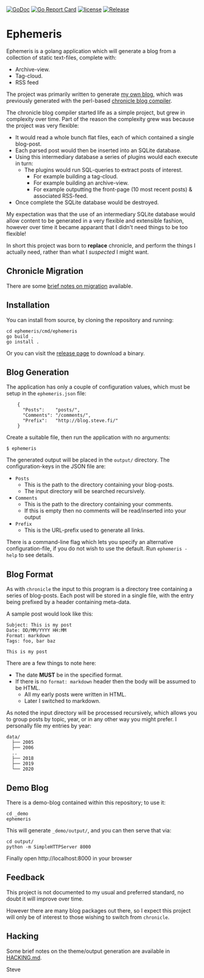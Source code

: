 [![GoDoc](https://godoc.org/github.com/skx/ephemeris?status.svg)](http://godoc.org/github.com/skx/ephemeris)
[![Go Report Card](https://goreportcard.com/badge/github.com/skx/ephemeris)](https://goreportcard.com/report/github.com/skx/ephemeris)
[![license](https://img.shields.io/github/license/skx/ephemeris.svg)](https://github.com/skx/ephemeris/blob/master/LICENSE)
[![Release](https://img.shields.io/github/release/skx/ephemeris.svg)](https://github.com/skx/ephemeris/releases/latest)

# Ephemeris

Ephemeris is a golang application which will generate a blog from a collection of static text-files, complete with:

* Archive-view.
* Tag-cloud.
* RSS feed

The project was primarily written to generate [my own blog](https://blog.steve.fi/), which was previously generated with the perl-based [chronicle blog compiler](https://steve.fi/Software/chronicle/).

The chronicle blog compiler started life as a simple project, but grew in complexity over time.  Part of the reason the complexity grew was because the project was very flexible:

* It would read a whole bunch flat files, each of which contained a single blog-post.
* Each parsed post would then be inserted into an SQLite database.
* Using this intermediary database a series of plugins would each execute in turn:
  * The plugins would run SQL-queries to extract posts of interest.
    * For example building a tag-cloud.
    * For example building an archive-view.
    * For example outputting the front-page (10 most recent posts) & associated RSS-feed.
* Once complete the SQLite database would be destroyed.

My expectation was that the use of an intermediary SQLite database would allow content to be generated in a very flexible and extensible fashion, however over time it became apparant that I didn't need things to be too flexible!

In short this project was born to __replace__ chronicle, and perform the things I actually need, rather than what I _suspected_ I might want.


## Chronicle Migration

There are some [brief notes on migration](MIGRATION.md) available.


## Installation

You can install from source, by cloning the repository and running:

    cd ephemeris/cmd/ephemeris
    go build .
    go install .

Or you can visit the [release page](https://github.com/skx/evalfilter/releases) to download a binary.


## Blog Generation

The application has only a couple of configuration values, which must be setup
in the `ephemeris.json` file:

        {
          "Posts":    "posts/",
          "Comments": "/comments/",
          "Prefix":   "http://blog.steve.fi/"
        }

Create a suitable file, then run the application with no arguments:

    $ ephemeris

The generated output will be placed in the `output/` directory.  The configuration-keys in the JSON file are:

* `Posts`
  * This is the path to the directory containing your blog-posts.
  * The input directory will be searched recursively.
* `Comments`
  * This is the path to the directory containing your comments.
  * If this is empty then no comments will be read/inserted into your output
* `Prefix`
  * This is the URL-prefix used to generate all links.

There is a command-line flag which lets you specify an alternative configuration-file, if you do not wish to use the default.  Run `ephemeris -help` to see details.


## Blog Format

As with `chronicle` the input to this program is a directory tree containing a series of blog-posts.  Each post will be stored in a single file, with the entry being prefixed by a header containing meta-data.

A sample post would look like this:

```
Subject: This is my post
Date: DD/MM/YYYY HH:MM
Format: markdown
Tags: foo, bar baz

This is my post
```

There are a few things to note here:

* The date **MUST** be in the specified format.
* If there is no `format: markdown` header then the body will be assumed to be HTML.
  * All my early posts were written in HTML.
  * Later I switched to markdown.

As noted the input directory will be processed recursively, which allows you to group posts by topic, year, or in any other way you might prefer.  I personally file my entries by year:

```
data/
  ├── 2005
  ├── 2006
  ..
  ├── 2018
  ├── 2019
  └── 2020
```

## Demo Blog

There is a demo-blog contained within this repository; to use it:

```
cd _demo
ephemeris
```

This will generate `_demo/output/`, and you can then serve that via:

```
cd output/
python -m SimpleHTTPServer 8000
```

Finally open http://localhost:8000 in your browser


## Feedback

This project is not documented to my usual and preferred standard, no doubt it will improve over time.

However there are many blog packages out there, so I expect this project will only be of interest to those wishing to switch from `chronicle`.


## Hacking

Some brief notes on the theme/output generation are available in [HACKING.md](HACKING.md).


Steve
